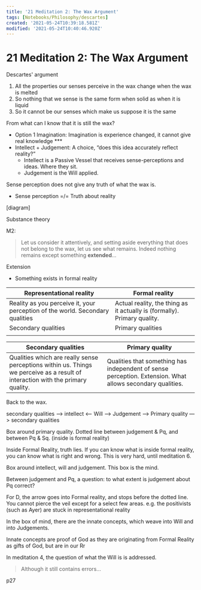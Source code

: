 ```yaml
---
title: '21 Meditation 2: The Wax Argument'
tags: [Notebooks/Philosophy/descartes]
created: '2021-05-24T10:39:18.581Z'
modified: '2021-05-24T10:40:46.920Z'
---
```


# 21 Meditation 2: The Wax Argument

Descartes' argument
1. All the properties our senses perceive in the wax change when the wax is melted
2. So nothing that we sense is the same form when solid as when it is liquid
3. So it cannot be our senses which make us suppose it is the same

From what can I know that it is still the wax?

- Option 1 Imagination: Imagination is experience changed, it cannot give real knowledge ***
- Intellect + Judgement: A choice, “does this idea accurately reflect reality?”
  - Intellect is a Passive Vessel that receives sense-perceptions and ideas. Where they sit.
  - Judgement is the Will applied.

Sense perception does not give any truth of what the wax is.

- Sense perception =/=  Truth about reality



[diagram]



Substance theory

M2:

> Let us consider it attentively, and setting aside everything that does not belong to the wax, let us see what remains. Indeed nothing remains except something **extended**…

Extension

- Something exists in formal reality



| Representational reality                                     | Formal reality                                               |
| ------------------------------------------------------------ | ------------------------------------------------------------ |
| Reality as you perceive it, your perception of the world. Secondary qualities | Actual reality, the thing as it actually is (formally). Primary quality. |
| Secondary qualities                                          | Primary qualities                                            |
|                                                              |                                                              |



| Secondary qualities                                          | Primary quality                                              |
| ------------------------------------------------------------ | ------------------------------------------------------------ |
| Qualities which are really sense perceptions within us. Things we perceive as a result of interaction with the primary quality. | Qualities that something has independent of sense perception. Extension. What allows secondary qualities. |





Back to the wax.



secondary qualities –> intellect <– Will –> Judgement –> Primary quality —> secondary qualities



Box around primary quality. Dotted line between judgement & Pq, and between Pq & Sq. (inside is formal reality)



Inside Formal Reality, truth lies. If you can know what is inside formal reality, you can know what is right and wrong. This is very hard, until meditation 6.



Box around intellect, will and judgement. This box is the mind.



Between judgement and Pq, a question: to what extent is judgement about Pq correct?

For D, the arrow goes into Formal reality, and stops before the dotted line. You cannot pierce the veil except for a select few areas. e.g. the positivists (such as Ayer) are stuck in representational reality



In the box of mind, there are the innate concepts, which weave into Will and into Judgements.



Innate concepts are proof of God as they are originating from Formal Reality as gifts of God, but are in our Rr



In meditation 4, the question of what the Will is is addressed.



> Although it still contains errors…

p27



